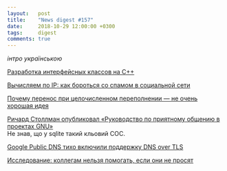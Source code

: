 ```yaml
---
layout:   post
title:    "News digest #157"
date:     2018-10-29 12:00:00 +0300
tags:     digest
comments: true
---
```


_інтро українською_

[Разработка интерфейсных классов на С++](https://habr.com/post/427281/)

[Вычисляем по IP: как бороться со спамом в социальной сети](https://habr.com/company/oleg-bunin/blog/426843/)

[Почему перенос при целочисленном переполнении — не очень хорошая идея](https://habr.com/company/pvs-studio/blog/427683/)

[Ричард Столлман опубликовал «Руководство по приятному общению в проектах GNU»](https://habr.com/post/427635/)<br/>
Не знав, що у sqlite такий кльовий COC.

[Google Public DNS тихо включили поддержку DNS over TLS](https://habr.com/post/427639/)

[Исследование: коллегам нельзя помогать, если они не просят](https://habr.com/post/427631/)
